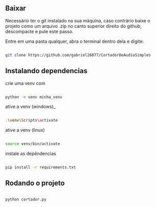 ## Baixar

Necessário ter o git instalado na sua máquina, caso contrário baixe o projeto como um arquivo .zip no canto superior direito do github, descompacte e pule este passo.

Entre em uma pasta qualquer, abra o terminal dentro dela e digite:

```bash

git clone https://github.com/gabriel26077/CortadorDeAudioSimples

```

## Instalando dependencias

crie uma venv com

```bash

python -m venv minha_venv

```

ative a venv (windows)_

```bash

.\venv\Scripts\activate

```


ative a venv (linux)

```bash

source venv/bin/activate

```


instale as depêndencias

```bash

pip install -r requirements.txt

```


## Rodando o projeto


```bash

python cortador.py

```
